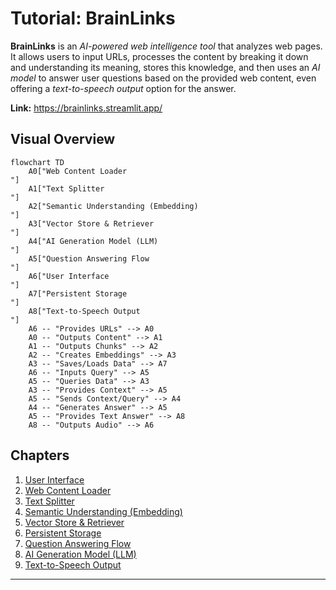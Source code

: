 # Tutorial: BrainLinks

**BrainLinks** is an *AI-powered web intelligence tool* that analyzes web pages.
It allows users to input URLs, processes the content by breaking it down and
understanding its meaning, stores this knowledge, and then uses an *AI model*
to answer user questions based on the provided web content, even offering a
*text-to-speech output* option for the answer. 

**Link:** https://brainlinks.streamlit.app/


## Visual Overview

```mermaid
flowchart TD
    A0["Web Content Loader
"]
    A1["Text Splitter
"]
    A2["Semantic Understanding (Embedding)
"]
    A3["Vector Store & Retriever
"]
    A4["AI Generation Model (LLM)
"]
    A5["Question Answering Flow
"]
    A6["User Interface
"]
    A7["Persistent Storage
"]
    A8["Text-to-Speech Output
"]
    A6 -- "Provides URLs" --> A0
    A0 -- "Outputs Content" --> A1
    A1 -- "Outputs Chunks" --> A2
    A2 -- "Creates Embeddings" --> A3
    A3 -- "Saves/Loads Data" --> A7
    A6 -- "Inputs Query" --> A5
    A5 -- "Queries Data" --> A3
    A3 -- "Provides Context" --> A5
    A5 -- "Sends Context/Query" --> A4
    A4 -- "Generates Answer" --> A5
    A5 -- "Provides Text Answer" --> A8
    A8 -- "Outputs Audio" --> A6
```

## Chapters

1. [User Interface
](01_user_interface_.md)
2. [Web Content Loader
](02_web_content_loader_.md)
3. [Text Splitter
](03_text_splitter_.md)
4. [Semantic Understanding (Embedding)
](04_semantic_understanding__embedding__.md)
5. [Vector Store & Retriever
](05_vector_store___retriever_.md)
6. [Persistent Storage
](06_persistent_storage_.md)
7. [Question Answering Flow
](07_question_answering_flow_.md)
8. [AI Generation Model (LLM)
](08_ai_generation_model__llm__.md)
9. [Text-to-Speech Output
](09_text_to_speech_output_.md)

---
